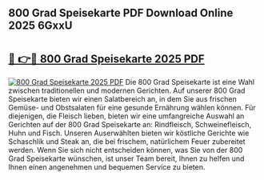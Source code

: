 ## 800 Grad Speisekarte PDF Download Online 2025 6GxxU

# <h2><a href="http://gc67rze.nevu.top/?p=800+Grad+Speisekarte">🔗 👉🔴 800 Grad Speisekarte 2025 PDF</a></h2>

[![800 Grad Speisekarte 2025 PDF](https://i.imgur.com/dBaPXMq.png)](http://gc67rze.nevu.top/?p=800+Grad+Speisekarte)
Die 800 Grad Speisekarte ist eine Wahl zwischen traditionellen und modernen Gerichten. Auf unserer 800 Grad Speisekarte bieten wir einen Salatbereich an, in dem Sie aus frischen Gemüse- und Obstsalaten für eine gesunde Ernährung wählen können. Für diejenigen, die Fleisch lieben, bieten wir eine umfangreiche Auswahl an Gerichten auf der 800 Grad Speisekarte an: Rindfleisch, Schweinefleisch, Huhn und Fisch. Unseren Auserwählten bieten wir köstliche Gerichte wie Schaschlik und Steak an, die bei frischem, natürlichem Feuer zubereitet werden. Wenn Sie sich nicht entscheiden können, was Sie von der 800 Grad Speisekarte wünschen, ist unser Team bereit, Ihnen zu helfen und Ihnen einen angenehmen und bequemen Service zu bieten.
